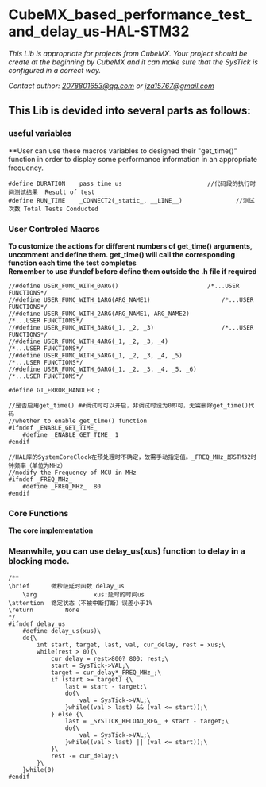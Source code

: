 # CubeMX_based_performance_test_and_delay_us-HAL-STM32

*This Lib is appropriate for projects from CubeMX. Your project should be create at the beginning by CubeMX and it can make sure that the SysTick is configured in a correct way.*

*Contact author: 2078801653@qq.com or jza15767@gmail.com*

## This Lib is devided into several parts as follows:
### **useful variables**  
**User can use these macros variables to designed their "get_time()" function in order to display some performance information in an appropriate frequency.
```
#define DURATION 	pass_time_us						//代码段的执行时间测试结果  Result of test
#define RUN_TIME 	_CONNECT2(_static_, __LINE__)				//测试次数 Total Tests Conducted
```
### **User Controled Macros**
**To customize the actions for different numbers of get_time() arguments, uncomment and define them. get_time() will call the corresponding function each time the test completes**  
**Remember to use #undef before define them outside the .h file if required**
```
//#define USER_FUNC_WITH_0ARG() 						/*...USER FUNCTIONS*/
//#define USER_FUNC_WITH_1ARG(ARG_NAME1)  					/*...USER FUNCTIONS*/
//#define USER_FUNC_WITH_2ARG(ARG_NAME1, ARG_NAME2)				/*...USER FUNCTIONS*/
//#define USER_FUNC_WITH_3ARG(_1, _2, _3) 					/*...USER FUNCTIONS*/
//#define USER_FUNC_WITH_4ARG(_1, _2, _3, _4)  					/*...USER FUNCTIONS*/
//#define USER_FUNC_WITH_5ARG(_1, _2, _3, _4, _5)  				/*...USER FUNCTIONS*/
//#define USER_FUNC_WITH_6ARG(_1, _2, _3, _4, _5, _6)  				/*...USER FUNCTIONS*/

#define GT_ERROR_HANDLER ;

//是否启用get_time() ##调试时可以开启，非调试时设为0即可，无需删除get_time()代码
//whether to enable get_time() function
#ifndef _ENABLE_GET_TIME_
	#define _ENABLE_GET_TIME_ 1
#endif

//HAL库的SystemCoreClock在预处理时不确定，故需手动指定值。_FREQ_MHz_即STM32时钟频率（单位为MHz）
//modify the Frequency of MCU in MHz
#ifndef _FREQ_MHz_
	#define _FREQ_MHz_  80
#endif
```
### **Core Functions**
**The core implementation**

### Meanwhile, you can use delay_us(xus) function to delay in a blocking mode.  
```
/**
\brief      微秒级延时函数	delay_us
	\arg				xus:延时的时间us
\attention	稳定状态（不被中断打断）误差小于1%
\return			None
*/
#ifndef delay_us
	#define delay_us(xus)\
	do{\
		int start, target, last, val, cur_delay, rest = xus;\
		while(rest > 0){\
			cur_delay = rest>800? 800: rest;\
			start = SysTick->VAL;\
			target = cur_delay*_FREQ_MHz_;\
			if (start >= target) {\
				last = start - target;\
				do{\
					val = SysTick->VAL;\
				}while((val > last) && (val <= start));\
			} else {\
				last = _SYSTICK_RELOAD_REG_ + start - target;\
				do{\
					val = SysTick->VAL;\
				}while((val > last) || (val <= start));\
			}\
			rest -= cur_delay;\
		}\
	}while(0)
#endif	
```
